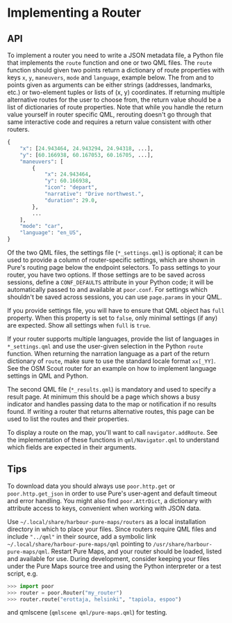 Implementing a Router
=====================

## API

To implement a router you need to write a JSON metadata file, a Python
file that implements the `route` function and one or two QML files. The
`route` function should given two points return a dictionary of route
properties with keys `x`, `y`, `maneuvers`, `mode` and `language`,
example below. The from and to points given as arguments can be either
strings (addresses, landmarks, etc.) or two-element tuples or lists of
(x, y) coordinates. If returning multiple alternative routes for the
user to choose from, the return value should be a list of dictionaries
of route properties. Note that while you handle the return value
yourself in router specific QML, rerouting doesn't go through that same
interactive code and requires a return value consistent with other
routers.

```python
{
    "x": [24.943464, 24.943294, 24.94318, ...],
    "y": [60.166938, 60.167053, 60.16705, ...],
    "maneuvers": [
        {
            "x": 24.943464,
            "y": 60.166938,
            "icon": "depart",
            "narrative": "Drive northwest.",
            "duration": 29.0,
        },
        ...
    ],
    "mode": "car",
    "language": "en_US",
}
```

Of the two QML files, the settings file (`*_settings.qml`) is optional;
it can be used to provide a column of router-specific settings, which
are shown in Pure's routing page below the endpoint selectors. To pass
settings to your router, you have two options. If those settings are to
be saved across sessions, define a `CONF_DEFAULTS` attribute in your
Python code; it will be automatically passed to and available at
`poor.conf`. For settings which shouldn't be saved across sessions, you
can use `page.params` in your QML.

If you provide settings file, you will have to ensure that QML object has
`full` property. When this property is set to `false`, only minimal settings
(if any) are expected. Show all settings when `full` is `true`.

If your router supports multiple languages, provide the list of
languages in `*_settings.qml` and use the user-given selection in the
Python `route` function. When returning the narration language as a part
of the return dictionary of `route`, make sure to use the standard
locale format `xx[_YY]`. See the OSM Scout router for an example on how
to implement language settings in QML and Python.

The second QML file (`*_results.qml`) is mandatory and used to specify a
result page. At minimum this should be a page which shows a busy
indicator and handles passing data to the map or notification if no
results found. If writing a router that returns alternative routes, this
page can be used to list the routes and their properties.

To display a route on the map, you'll want to call
`navigator.addRoute`. See the implementation of these functions in
`qml/Navigator.qml` to understand which fields are expected in their
arguments.

## Tips

To download data you should always use `poor.http.get` or
`poor.http.get_json` in order to use Pure's user-agent and default
timeout and error handling. You might also find `poor.AttrDict`, a
dictionary with attribute access to keys, convenient when working with
JSON data.

Use `~/.local/share/harbour-pure-maps/routers` as a local installation
directory in which to place your files. Since routers require QML files
and include `"../qml"` in their source, add a symbolic link
`~/.local/share/harbour-pure-maps/qml` pointing to
`/usr/share/harbour-pure-maps/qml`. Restart Pure Maps, and your router
should be loaded, listed and available for use. During development,
consider keeping your files under the Pure Maps source tree and using
the Python interpreter or a test script, e.g.

```python
>>> import poor
>>> router = poor.Router("my_router")
>>> router.route("erottaja, helsinki", "tapiola, espoo")
```

and qmlscene (`qmlscene qml/pure-maps.qml`) for testing.
